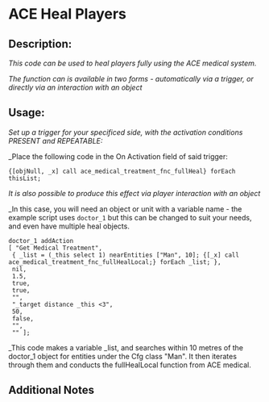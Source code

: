 # ACE Heal Players
## Description:
_This code can be used to heal players fully using the ACE medical system._

_The function can is available in two forms - automatically via a trigger, or directly via an interaction with an object_

## Usage:
_Set up a trigger for your specificed side, with the activation conditions PRESENT and REPEATABLE:_

_Place the following code in the On Activation field of said trigger:

```
{[objNull, _x] call ace_medical_treatment_fnc_fullHeal} forEach thisList;

```

_It is also possible to produce this effect via player interaction with an object_

_In this case, you will need an object or unit with a variable name - the example script uses `doctor_1` but this can be changed to suit your needs, and even have multiple heal objects.

```
doctor_1 addAction
[ "Get Medical Treatment",
 { _list = (_this select 1) nearEntities ["Man", 10]; {[_x] call ace_medical_treatment_fnc_fullHealLocal;} forEach _list; },
 nil,
 1.5,
 true,
 true,
 "",
 "_target distance _this <3",
 50,
 false,
 "",
 "" ];

```
_This code makes a variable _list, and searches within 10 metres of the doctor_1 object for entities under the Cfg class "Man". It then iterates through them and conducts the fullHealLocal function from ACE medical.


## Additional Notes

